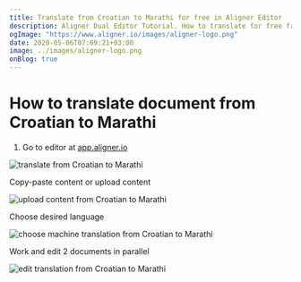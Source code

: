 ```yaml
---
title: Translate from Croatian to Marathi for free in Aligner Editor
description: Aligner Dual Editor Tutorial. How to translate for free from Croatian to Marathi. Aligner is multilingual document management platform. 
ogImage: "https://www.aligner.io/images/aligner-logo.png"
date: 2020-05-06T07:09:21+03:00
image: ../images/aligner-logo.png
onBlog: true
---
```


# How to translate document from Croatian to Marathi

1. Go to editor at [app.aligner.io](https://app.aligner.io "Aligner App web page")

![translate from Croatian to Marathi](../aligner-blank-editor.png "translate from Croatian to Marathi")

Copy-paste content or upload content

![upload content from Croatian to Marathi](../aligner-uploaded-document.png "upload content from Croatian to Marathi")

Choose desired language

![choose machine translation from Croatian to Marathi](../aligner-language-dropdown.png "choose machine translation from Croatian to Marathi")

Work and edit 2 documents in parallel

![edit translation from Croatian to Marathi](../aligner-double-sitded-editor.png "edit translation from Croatian to Marathi")

